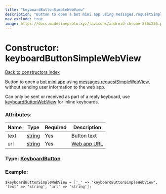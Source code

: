 ```yaml
---
title: "keyboardButtonSimpleWebView"
description: "Button to open a bot mini app using messages.requestSimpleWebView, without sending user information to the web app."
nav_exclude: true
image: https://docs.madelineproto.xyz/favicons/android-chrome-256x256.png
---
```

# Constructor: keyboardButtonSimpleWebView  
[Back to constructors index](/API_docs/constructors/index.html)



Button to open a [bot mini app](https://core.telegram.org/api/bots/webapps) using [messages.requestSimpleWebView](../methods/messages.requestSimpleWebView.html), without sending user information to the web app.

Can only be sent or received as part of a reply keyboard, use [keyboardButtonWebView](../constructors/keyboardButtonWebView.html) for inline keyboards.

### Attributes:

| Name     |    Type       | Required | Description |
|----------|---------------|----------|-------------|
|text|[string](/API_docs/types/string.html) | Yes|Button text|
|url|[string](/API_docs/types/string.html) | Yes|[Web app URL](https://core.telegram.org/api/bots/webapps)|



### Type: [KeyboardButton](/API_docs/types/KeyboardButton.html)


### Example:

```
$keyboardButtonSimpleWebView = ['_' => 'keyboardButtonSimpleWebView', 'text' => 'string', 'url' => 'string'];
```  
